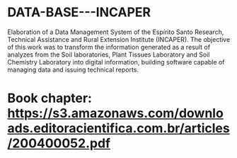 # DATA-BASE---INCAPER
Elaboration of a Data Management System of the Espírito Santo Research, Technical Assistance and Rural Extension Institute (INCAPER). The objective of this work was to transform the information generated as a result of analyzes from the Soil laboratories, Plant Tissues Laboratory and Soil Chemistry Laboratory into digital information, building software capable of managing data and issuing technical reports.

# Book chapter: https://s3.amazonaws.com/downloads.editoracientifica.com.br/articles/200400052.pdf
